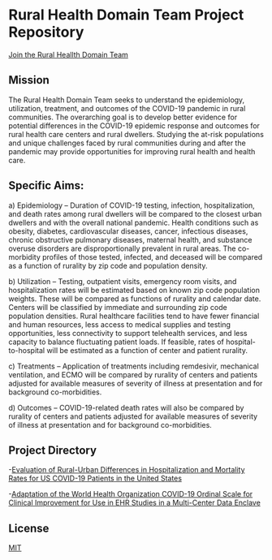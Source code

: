 # Rural Health Domain Team Project Repository

[Join the Rural Heallth Domain Team](https://covid.cd2h.org/rural-health)

## Mission
The Rural Health Domain Team seeks to understand the epidemiology, utilization, treatment, and outcomes of the COVID-19 pandemic in rural communities. The overarching goal is to develop better evidence for potential differences in the COVID-19 epidemic response and outcomes for rural health care centers and rural dwellers. Studying the at-risk populations and unique challenges faced by rural communities during and after the pandemic may provide opportunities for improving rural health and health care. 

## Specific Aims:

a) Epidemiology – Duration of COVID-19 testing, infection, hospitalization, and death rates among rural dwellers will be compared to the closest urban dwellers and with the overall national pandemic. Health conditions such as obesity, diabetes, cardiovascular diseases, cancer, infectious diseases, chronic obstructive pulmonary diseases, maternal health, and substance overuse disorders are disproportionally prevalent in rural areas. The co-morbidity profiles of those tested, infected, and deceased will be compared as a function of rurality by zip code and population density.

b) Utilization – Testing, outpatient visits, emergency room visits, and hospitalization rates will be estimated based on known zip code population weights. These will be compared as functions of rurality and calendar date. Centers will be classified by immediate and surrounding zip code population densities. Rural healthcare facilities tend to have fewer financial and human resources, less access to medical supplies and testing opportunities, less connectivity to support telehealth services, and less capacity to balance fluctuating patient loads. If feasible, rates of hospital-to-hospital will be estimated as a function of center and patient rurality.

c) Treatments – Application of treatments including remdesivir, mechanical ventilation, and ECMO will be compared by rurality of centers and patients adjusted for available measures of severity of illness at presentation and for background co-morbidities.

d) Outcomes – COVID-19-related death rates will also be compared by rurality of centers and patients adjusted for available measures of severity of illness at presentation and for background co-morbidities.

## Project Directory

-[Evaluation of Rural-Urban Differences in Hospitalization and Mortality Rates for US COVID-19 Patients in the United States](https://github.com/National-COVID-Cohort-Collaborative/CS-Rural-Health/tree/main/rural-mortality-and-hospitalization)

-[Adaptation of the World Health Organization COVID-19 Ordinal Scale for Clinical Improvement for Use in EHR Studies in a Multi-Center Data Enclave](https://github.com/National-COVID-Cohort-Collaborative/CS-Rural-Health/tree/main/ordinal-scale)


## License
[MIT](https://choosealicense.com/licenses/mit/)
